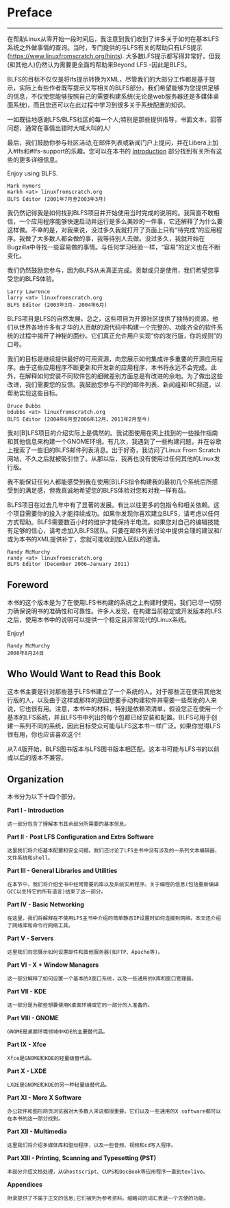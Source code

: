 
# Preface
--------

在帮助Linux从零开始一段时间后，我注意到我们收到了许多关于如何在基本LFS系统之外做事情的查询。当时，专门提供的与LFS有关的帮助只有LFS提示 (https://www.linuxfromscratch.org/hints). 大多数LFS提示都写得非常好，但我(和其他人)仍然认为需要更全面的帮助来Beyond LFS -因此是BLFS。

BLFS的目标不仅仅是将lfs提示转换为XML，尽管我们的大部分工作都是基于提示，实际上有些作者既写提示又写相关的BLFS部分。我们希望能够为您提供足够的信息，不仅使您能够按照自己的需要构建系统(无论是web服务器还是多媒体桌面系统)，而且您还可以在此过程中学习到很多关于系统配置的知识。

一如既往地感谢LFS/BLFS社区的每一个人;特别是那些提供指导，书面文本，回答问题，通常在事情出错时大喊大叫的人!

最后，我们鼓励你参与社区活动;在邮件列表或新闻门户上提问，并在Libera上加入#lfs和#lfs-support的乐趣。您可以在本书的 [Introduction](1.Welcome_to_blfs.md) 部分找到有关所有这些的更多详细信息。

Enjoy using BLFS.

    Mark Hymers
    markh <at> linuxfromscratch.org
    BLFS Editor (2001年7月至2003年3月)

我仍然记得我是如何找到BLFS项目并开始使用当时完成的说明的。我简直不敢相信，一个应用程序能够快速启动并运行是多么美妙的一件事，它还解释了为什么要这样做。不幸的是，对我来说，没过多久我就打开了页面上只有“待完成”的应用程序。我做了大多数人都会做的事，我等待别人去做。没过多久，我就开始在Bugzilla中寻找一些容易做的事情。与任何学习经验一样，“容易”的定义也在不断变化。

我们仍然鼓励您参与，因为BLFS从未真正完成。贡献或只是使用，我们希望您享受您的BLFS体验。

    Larry Lawrence
    larry <at> linuxfromscratch.org
    BLFS Editor (2003年3月- 2004年6月)

BLFS项目是LFS的自然发展。总之，这些项目为开源社区提供了独特的资源。他们从世界各地许多有才华的人贡献的源代码中构建一个完整的、功能齐全的软件系统的过程中揭开了神秘的面纱。它们真正允许用户实现“你的发行版，你的规则”的口号。

我们的目标是继续提供最好的可用资源，向您展示如何集成许多重要的开源应用程序。由于这些应用程序不断更新和开发新的应用程序，本书将永远不会完成。此外，在解释如何安装不同软件包的细微差别方面总是有改进的余地。为了做出这些改进，我们需要您的反馈。我鼓励您参与不同的邮件列表、新闻组和IRC频道，以帮助实现这些目标。

    Bruce Dubbs
    bdubbs <at> linuxfromscratch.org
    BLFS Editor (2004年6月至2006年12月，2011年2月至今)

我对[B]LFS项目的介绍实际上是偶然的。我试图使用在网上找到的一些操作指南和其他信息来构建一个GNOME环境。有几次，我遇到了一些构建问题，并在谷歌上搜索了一些旧的BLFS邮件列表消息。出于好奇，我访问了Linux From Scratch网站，不久之后就被吸引住了。从那以后，我再也没有使用过任何其他的Linux发行版。

我不能保证任何人都能感受到我在使用[B]LFS指令构建我的最初几个系统后所感受到的满足感，但我真诚地希望您的BLFS体验对您和对我一样有益。

BLFS项目在过去几年中有了显著的发展。有比以往更多的包指令和相关依赖。这个项目需要你的投入才能持续成功。如果你发现你喜欢建立BLFS，请考虑以任何方式帮助。BLFS需要数百小时的维护才能保持半电流。如果您对自己的编辑技能有足够的信心，请考虑加入BLFS团队。只要在邮件列表讨论中提供合理的建议和/或为本书的XML提供补丁，您就可能收到加入团队的邀请。

    Randy McMurchy
    randy <at> linuxfromscratch.org
    BLFS Editor (December 2006–January 2011)


## Foreword

本书的这个版本是为了在使用LFS书构建的系统之上构建时使用。我们已尽一切努力确保说明书的准确性和可靠性。许多人发现，在构建当前稳定或开发版本的LFS之后，使用本书中的说明可以提供一个稳定且非常现代的Linux系统。

Enjoy!

    Randy McMurchy
    2008年8月24日


## Who Would Want to Read this Book

这本书主要是针对那些基于LFS书建立了一个系统的人。对于那些正在使用其他发行版的人，以及由于这样或那样的原因想要手动构建软件并需要一些帮助的人来说，它也很有用。注意，本书中的材料，特别是依赖项清单，假设您正在使用一个基本的LFS系统，并且LFS书中列出的每个包都已经安装和配置。BLFS可用于创建一系列不同的系统，因此目标受众可能与LFS这本书一样广泛。如果你觉得LFS很有用，你也应该喜欢这个!

从7.4版开始，BLFS图书版本与LFS图书版本相匹配。这本书可能与LFS书的以前或以后的版本不兼容。


## Organization

本书分为以下十四个部分。

**Part I - Introduction**

    这一部分包含了理解本书其余部分所需要的基本信息。

**Part II - Post LFS Configuration and Extra Software**

    这里我们将介绍基本配置和安全问题。我们还讨论了LFS主书中没有涉及的一系列文本编辑器、文件系统和shell。

**Part III - General Libraries and Utilities**

    在本节中，我们将介绍全书中经常需要的库以及系统实用程序。关于编程的信息(包括重新编译GCC以支持它的所有语言)结束了这一部分。

**Part IV - Basic Networking**

    在这里，我们将解释在不使用LFS主书中介绍的简单静态IP设置时如何连接到网络。本文还介绍了网络库和命令行网络工具。

**Part V - Servers**

    这里我们向您展示如何设置邮件和其他服务器(如FTP、Apache等)。

**Part VI - X + Window Managers**

    这一部分解释了如何设置一个基本的X窗口系统，以及一些通用的X库和窗口管理器。

**Part VII - KDE**

    这一部分是为那些想要使用K桌面环境或它的一部分的人准备的。

**Part VIII - GNOME**

    GNOME是桌面环境领域中KDE的主要替代品。

**Part IX - Xfce**

    Xfce是GNOME和KDE的轻量级替代品。

**Part X - LXDE**

    LXDE是GNOME和KDE的另一种轻量级替代品。

**Part XI - More X Software**

    办公软件和图形网页浏览器对大多数人来说都很重要。它们以及一些通用的X software都可以在本书的这一部分找到。

**Part XII - Multimedia**

    这里我们将介绍多媒体库和驱动程序，以及一些音频、视频和cd写入程序。

**Part XIII - Printing, Scanning and Typesetting (PST)**

    本部分介绍文档处理，从Ghostscript、CUPS和DocBook等应用程序一直到texlive。

**Appendices**

    附录提供了不属于正文的信息;它们被列为参考资料。缩略词的词汇表是一个方便的功能。
